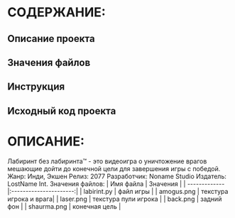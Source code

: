 # СОДЕРЖАНИЕ:
## Описание проекта
## Значения файлов
## Инструкция
## Исходный код проекта
# ОПИСАНИЕ:
Лабиринт без лабиринта™ - это видеоигра о уничтожение врагов мешающие дойти до конечной цели для завершения игры с победой.
Жанр: Инди, Экшен
Релиз: 2077
Разработчик: Noname Studio
Издатель: LostName Int.
Значения файлов:
| Имя файла     | Значения               |
| ------------- |:----------------------:|
| labirint.py   | файл игры              |
| amogus.png    | текстура игрока и врага|
| laser.png     | текстура пули игрока   |
| back.png      | задний фон             |
| shaurma.png   | конечная цель          |
